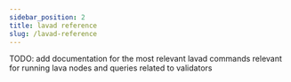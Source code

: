 ```yaml
---
sidebar_position: 2
title: lavad reference
slug: /lavad-reference
---
```


TODO: add documentation for the most relevant lavad commands relevant for running lava nodes and queries related to validators